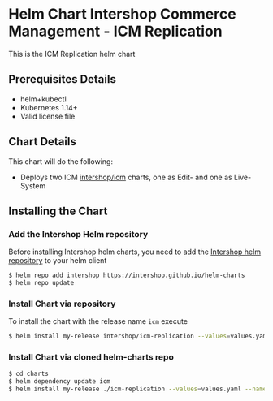 # Helm Chart Intershop Commerce Management - ICM Replication

This is the ICM Replication helm chart

## Prerequisites Details

* helm+kubectl
* Kubernetes 1.14+
* Valid license file

## Chart Details
This chart will do the following:

* Deploys two ICM [intershop/icm](../icm) charts, one as Edit- and one as Live-System

## Installing the Chart

### Add the Intershop Helm repository

Before installing Intershop helm charts, you need to add the [Intershop helm repository](https://intershop.github.io/helm-charts) to your helm client

```bash
$ helm repo add intershop https://intershop.github.io/helm-charts
$ helm repo update
```

### Install Chart via repository
To install the chart with the release name `icm` execute
```bash
$ helm install my-release intershop/icm-replication --values=values.yaml --namespace icm-replication
```

### Install Chart via cloned helm-charts repo
```bash
$ cd charts
$ helm dependency update icm
$ helm install my-release ./icm-replication --values=values.yaml --namespace icm-replication
```